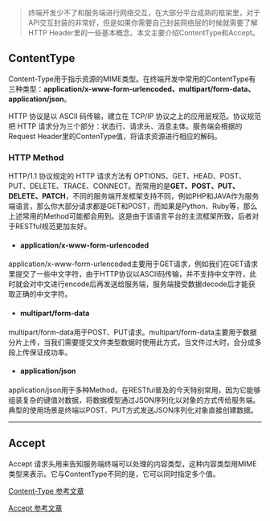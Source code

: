 >终端开发少不了和服务端进行网络交互，在大部分平台成熟的框架里，对于API交互封装的非常好，但是如果你需要自己封装网络层的时候就需要了解HTTP Header里的一些基本概念。本文主要介绍ContentType和Accept。
    
## ContentType
Content-Type用于指示资源的MIME类型。在终端开发中常用的ContentType有三种类型：**application/x-www-form-urlencoded、multipart/form-data、application/json**。

HTTP 协议是以 ASCII 码传输，建立在 TCP/IP 协议之上的应用层规范。协议规范把 HTTP 请求分为三个部分：状态行、请求头、消息主体。服务端会根据的Request Header里的ContenType值，将请求资源进行相应的解码。
    
### HTTP Method
HTTP/1.1 协议规定的 HTTP 请求方法有 OPTIONS、GET、HEAD、POST、PUT、DELETE、TRACE、CONNECT。而常用的是**GET、POST、PUT、DELETE、PATCH**，不同的服务端开发框架支持不同，例如PHP和JAVA作为服务端语言，那么你大部分请求都是GET和POST，而如果是Python、Ruby等，那么上述常用的Method可能都会用到。这是由于该语言平台的主流框架所致，后者对于RESTful规范更加友好。
    
* #### application/x-www-form-urlencoded
application/x-www-form-urlencoded主要用于GET请求，例如我们在GET请求里提交了一些中文字符，由于HTTP协议以ASCII码传输，并不支持中文字符，此时就会对中文进行encode后再发送给服务端，服务端接受数据decode后才能获取正确的中文字符。
    
* #### multipart/form-data
multipart/form-data用于POST、PUT请求。multipart/form-data主要用于数据分片上传，当我们需要提交文件类型数据时使用此方式，当文件过大时，会分成多段上传保证成功率。

* #### application/json
application/json用于多种Method，在RESTful普及的今天特别常用，因为它能够组装复杂的键值对数据，将数据模型通过JSON序列化以对象的方式传给服务端。典型的使用场景是终端以POST、PUT方式发送JSON序列化对象直接创建数据。

***

## Accept
Accept 请求头用来告知服务端终端可以处理的内容类型，这种内容类型用MIME类型来表示。它与ContentType不同的是，它可以同时指定多个值。



[Content-Type 参考文章](https://developer.mozilla.org/zh-CN/docs/Web/HTTP/Headers/Content-Type)

[Accept 参考文章](https://developer.mozilla.org/zh-CN/docs/Web/HTTP/Headers/Accept)
